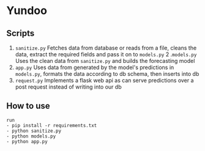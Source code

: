 # Yundoo

## Scripts
1. `sanitize.py` Fetches data from database or reads from a file, cleans the data, extract the required fields and pass it on to `models.py`
2 .`models.py` Uses the clean data from `sanitize.py` and builds the forecasting model
3. `app.py` Uses data from generated by the model's predictions in `models.py`, formats the data according to db schema, then inserts into db
4. `request.py` Implements a flask web api as can serve predictions over a post request instead of writing into our db

## How to use
```
run
- pip install -r requirements.txt
- python sanitize.py
- python models.py
- python app.py

```